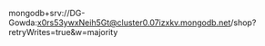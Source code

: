 mongodb+srv://DG-Gowda:x0rs53ywxNeih5Gt@cluster0.07izxkv.mongodb.net/shop?retryWrites=true&w=majority